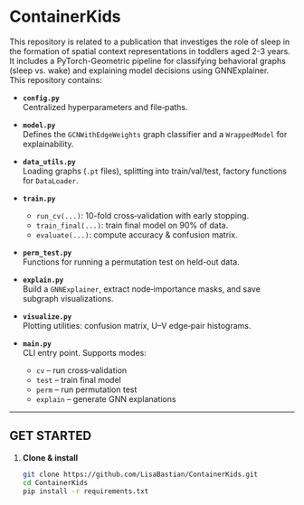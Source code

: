 # ContainerKids

This repository is related to a publication that investiges the role of sleep in the formation of spatial context representations in toddlers aged 2-3 years. 
It includes a PyTorch-Geometric pipeline for classifying behavioral graphs (sleep vs. wake) and explaining model decisions using GNNExplainer.  
This repository contains:

- **`config.py`**  
  Centralized hyperparameters and file‐paths.  

- **`model.py`**  
  Defines the `GCNWithEdgeWeights` graph classifier and a `WrappedModel` for explainability.  

- **`data_utils.py`**  
  Loading graphs (`.pt` files), splitting into train/val/test, factory functions for `DataLoader`.  

- **`train.py`**  
  - `run_cv(...)`: 10-fold cross‐validation with early stopping.  
  - `train_final(...)`: train final model on 90% of data.  
  - `evaluate(...)`: compute accuracy & confusion matrix.  

- **`perm_test.py`**  
  Functions for running a permutation test on held-out data.  

- **`explain.py`**  
  Build a `GNNExplainer`, extract node‐importance masks, and save subgraph visualizations.  

- **`visualize.py`**  
  Plotting utilities: confusion matrix, U–V edge‐pair histograms.  

- **`main.py`**  
  CLI entry point. Supports modes:
  - `cv`      – run cross‐validation  
  - `test`   – train final model  
  - `perm`    – run permutation test  
  - `explain` – generate GNN explanations  

---

## GET STARTED

1. **Clone & install**  
   ```bash
   git clone https://github.com/LisaBastian/ContainerKids.git
   cd ContainerKids
   pip install -r requirements.txt
